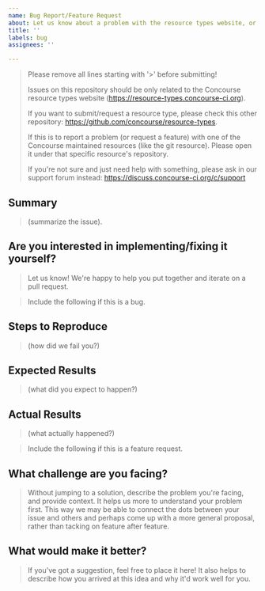 ```yaml
---
name: Bug Report/Feature Request
about: Let us know about a problem with the resource types website, or some feature you would want to see on the website.
title: ''
labels: bug
assignees: ''

---
```


> Please remove all lines starting with '>' before submitting!
>
> Issues on this repository should be only related to the Concourse resource types website (https://resource-types.concourse-ci.org).
>
> If you want to submit/request a resource type, please check this other repository: https://github.com/concourse/resource-types.
>
> If this is to report a problem (or request a feature) with one of the Concourse maintained resources (like the git resource). Please open it under that specific resource's repository.
>
> If you're not sure and just need help with something, please ask in our support forum instead:
>     https://discuss.concourse-ci.org/c/support

## Summary

> (summarize the issue).

## Are you interested in implementing/fixing it yourself?

> Let us know! We're happy to help you put together and iterate on a pull request.


> Include the following if this is a bug.
## Steps to Reproduce

> (how did we fail you?)

## Expected Results

> (what did you expect to happen?)

## Actual Results

> (what actually happened?)


> Include the following if this is a feature request.
## What challenge are you facing?

> Without jumping to a solution, describe the problem you're facing, and provide context. It helps us more to understand your problem first. This way we may be able to connect the dots between your issue and others and perhaps come up with a more general proposal, rather than tacking on feature after feature.

## What would make it better?

> If you've got a suggestion, feel free to place it here! It also helps to describe how you arrived at this idea and why it'd work well for you.

